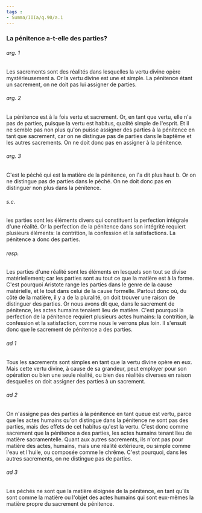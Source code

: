 ```yaml
---
tags : 
- Summa/IIIa/q.90/a.1
---
```


### La pénitence a-t-elle des parties?

###### arg. 1
Les sacrements sont des réalités dans lesquelles la vertu divine opère mystérieusement a. Or la vertu divine est une et simple. La pénitence étant un sacrement, on ne doit pas lui assigner de parties. 

###### arg. 2
La pénitence est à la fois vertu et sacrement. Or, en tant que vertu, elle n'a pas de parties, puisque la vertu est habitus, qualité simple de l'esprit. Et il ne semble pas non plus qu'on puisse assigner des parties à la pénitence en tant que sacrement, car on ne distingue pas de parties dans le baptême et les autres sacrements. On ne doit donc pas en assigner à la pénitence. 

###### arg. 3
C'est le péché qui est la matière de la pénitence, on l'a dit plus haut b. Or on ne distingue pas de parties dans le péché. On ne doit donc pas en distinguer non plus dans la pénitence. 

###### s.c.
les parties sont les éléments divers qui constituent la perfection intégrale d'une réalité. Or la perfection de la pénitence dans son intégrité requiert plusieurs éléments: la contrition, la confession et la satisfactions. La pénitence a donc des parties. 

###### resp.
Les parties d'une réalité sont les éléments en lesquels son tout se divise matériellement; car les parties sont au tout ce que la matière est à la forme. C'est pourquoi Aristote range les parties dans le genre de la cause matérielle, et le tout dans celui de la cause formelle. Partout donc où, du côté de la matière, il y a de la pluralité, on doit trouver une raison de distinguer des parties. Or nous avons dit que, dans le sacrement de pénitence, les actes humains tenaient lieu de matière. C'est pourquoi la perfection de la pénitence requiert plusieurs actes humains: la contrition, la confession et la satisfaction, comme nous le verrons plus loin. Il s'ensuit donc que le sacrement de pénitence a des parties. 

###### ad 1
Tous les sacrements sont simples en tant que la vertu divine opère en eux. Mais cette vertu divine, à cause de sa grandeur, peut employer pour son opération ou bien une seule réalité, ou bien des réalités diverses en raison desquelles on doit assigner des parties à un sacrement. 

###### ad 2
On n'assigne pas des parties à la pénitence en tant queue est vertu, parce que les actes humains qu'on distingue dans la pénitence ne sont pas des parties, mais des effets de cet habitus qu'est la vertu. C'est donc comme sacrement que la pénitence a des parties, les actes humains tenant lieu de matière sacramentelle. Quant aux autres sacrements, ils n'ont pas pour matière des actes, humains, mais une réalité extérieure, ou simple comme l'eau et l'huile, ou composée comme le chrême. C'est pourquoi, dans les autres sacrements, on ne distingue pas de parties. 

###### ad 3
Les péchés ne sont que la matière éloignée de la pénitence, en tant qu'ils sont comme la matière ou l'objet des actes humains qui sont eux-mêmes la matière propre du sacrement de pénitence. 

